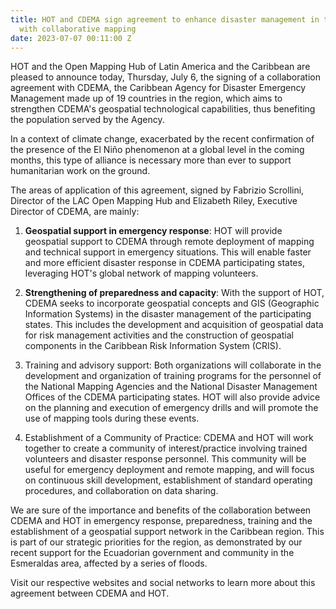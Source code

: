 ```yaml
---
title: HOT and CDEMA sign agreement to enhance disaster management in the Caribbean
  with collaborative mapping
date: 2023-07-07 00:11:00 Z
---
```


HOT and the Open Mapping Hub of Latin America and the Caribbean are pleased to announce today, Thursday, July 6, the signing of a collaboration agreement with CDEMA, the Caribbean Agency for Disaster Emergency Management made up of 19 countries in the region, which aims to strengthen CDEMA's geospatial technological capabilities, thus benefiting the population served by the Agency.

In a context of climate change, exacerbated by the recent confirmation of the presence of the El Niño phenomenon at a global level in the coming months, this type of alliance is necessary more than ever to support humanitarian work on the ground.

The areas of application of this agreement, signed by Fabrizio Scrollini, Director of the LAC Open Mapping Hub and Elizabeth Riley, Executive Director of CDEMA, are mainly:

1. **Geospatial support in emergency response**: HOT will provide geospatial support to CDEMA through remote deployment of mapping and technical support in emergency situations. This will enable faster and more efficient disaster response in CDEMA participating states, leveraging HOT's global network of mapping volunteers.

2. **Strengthening of preparedness and capacity**: With the support of HOT, CDEMA seeks to incorporate geospatial concepts and GIS (Geographic Information Systems) in the disaster management of the participating states. This includes the development and acquisition of geospatial data for risk management activities and the construction of geospatial components in the Caribbean Risk Information System (CRIS).

3. Training and advisory support: Both organizations will collaborate in the development and organization of training programs for the personnel of the National Mapping Agencies and the National Disaster Management Offices of the CDEMA participating states. HOT will also provide advice on the planning and execution of emergency drills and will promote the use of mapping tools during these events.

4. Establishment of a Community of Practice: CDEMA and HOT will work together to create a community of interest/practice involving trained volunteers and disaster response personnel. This community will be useful for emergency deployment and remote mapping, and will focus on continuous skill development, establishment of standard operating procedures, and collaboration on data sharing.

We are sure of the importance and benefits of the collaboration between CDEMA and HOT in emergency response, preparedness, training and the establishment of a geospatial support network in the Caribbean region. This is part of our strategic priorities for the region, as demonstrated by our recent support for the Ecuadorian government and community in the Esmeraldas area, affected by a series of floods.

Visit our respective websites and social networks to learn more about this agreement between CDEMA and HOT.